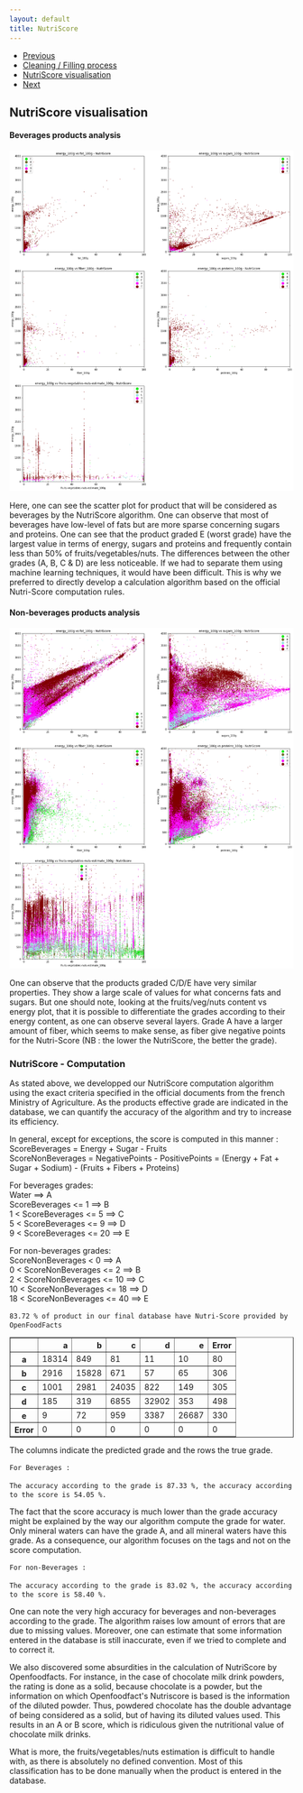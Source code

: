 ```yaml
---
layout: default
title: NutriScore
---
```

<nav aria-label="Page navigation example">
  <ul class="pagination justify-content-end">
    <li class="page-item">
      <a class="page-link" href="./Milestone_2.html">Previous</a>
    </li>
    <li class="page-item"><a class="page-link" href="./Milestone_2.html">Cleaning / Filling process</a></li>
    <li class="page-item"><a class="page-link" href="#">NutriScore visualisation</a></li>
    <li class="page-item disabled">
      <a class="page-link" href="#" tabindex="-1">Next</a>
    </li>
  </ul>
</nav>

## NutriScore visualisation

#### Beverages products analysis

![png](./image/output_65_0.png)


Here, one can see the scatter plot for product that will be considered as beverages by the NutriScore algorithm. One can observe that most of beverages have low-level of fats but are more sparse concerning sugars and proteins. One can see that the product graded E (worst grade) have the largest value in terms of energy, sugars and proteins and frequently contain less than 50% of fruits/vegetables/nuts. The differences between the other grades (A, B, C & D) are less noticeable. If we had to separate them using machine learning techniques, it would have been difficult. This is why we preferred to directly develop a calculation algorithm based on the official Nutri-Score computation rules.

#### Non-beverages products analysis

![png](./image/output_68_0.png)


One can observe that the products graded C/D/E have very similar properties. They show a large scale of values for what concerns fats and sugars. But one should note, looking at the fruits/veg/nuts content vs energy plot, that it is possible to differentiate the grades according to their energy content, as one can observe several layers. Grade A have a larger amount of fiber, which seems to make sense, as fiber give negative points for the Nutri-Score (NB : the lower the NutriScore, the better the grade).

### NutriScore - Computation

As stated above, we developped our NutriScore computation algorithm using the exact criteria specified in the official documents from the french Ministry of Agriculture. As the products effective grade are indicated in the database, we can quantify the accuracy of the algorithm and try to increase its efficiency.

In general, except for exceptions, the score is computed in this manner : <br>
ScoreBeverages =  Energy + Sugar - Fruits<br>
ScoreNonBeverages = NegativePoints - PositivePoints = (Energy + Fat + Sugar + Sodium) - (Fruits + Fibers + Proteins)<br>

For beverages grades:<br>
Water ==>  A<br>
ScoreBeverages <= 1 ==> B<br>
1 < ScoreBeverages <= 5 ==> C<br>
5 < ScoreBeverages <= 9 ==> D<br>
9 < ScoreBeverages <= 20 ==> E<br>

For non-beverages grades:<br>
ScoreNonBeverages < 0 ==> A<br>
0 < ScoreNonBeverages <= 2 ==> B<br>
2 < ScoreNonBeverages <= 10 ==> C<br>
10 < ScoreNonBeverages <= 18 ==> D<br>
18 < ScoreNonBeverages <= 40 ==> E<br>

    83.72 % of product in our final database have Nutri-Score provided by OpenFoodFacts
    
<div>
<style scoped>
    .dataframe tbody tr th:only-of-type {
        vertical-align: middle;
    }

    .dataframe tbody tr th {
        vertical-align: top;
    }

    .dataframe thead th {
        text-align: right;
    }
</style>
<table border="1" class="dataframe">
  <thead>
    <tr style="text-align: right;">
      <th></th>
      <th>a</th>
      <th>b</th>
      <th>c</th>
      <th>d</th>
      <th>e</th>
      <th>Error</th>
    </tr>
  </thead>
  <tbody>
    <tr>
      <th>a</th>
      <td>18314</td>
      <td>849</td>
      <td>81</td>
      <td>11</td>
      <td>10</td>
      <td>80</td>
    </tr>
    <tr>
      <th>b</th>
      <td>2916</td>
      <td>15828</td>
      <td>671</td>
      <td>57</td>
      <td>65</td>
      <td>306</td>
    </tr>
    <tr>
      <th>c</th>
      <td>1001</td>
      <td>2981</td>
      <td>24035</td>
      <td>822</td>
      <td>149</td>
      <td>305</td>
    </tr>
    <tr>
      <th>d</th>
      <td>185</td>
      <td>319</td>
      <td>6855</td>
      <td>32902</td>
      <td>353</td>
      <td>498</td>
    </tr>
    <tr>
      <th>e</th>
      <td>9</td>
      <td>72</td>
      <td>959</td>
      <td>3387</td>
      <td>26687</td>
      <td>330</td>
    </tr>
    <tr>
      <th>Error</th>
      <td>0</td>
      <td>0</td>
      <td>0</td>
      <td>0</td>
      <td>0</td>
      <td>0</td>
    </tr>
  </tbody>
</table>
</div>



The columns indicate the predicted grade and the rows the true grade.




    For Beverages :
    
    The accuracy according to the grade is 87.33 %, the accuracy according to the score is 54.05 %.
    
    
The fact that the score accuracy is much lower than the grade accuracy might be explained by the way our algorithm compute the grade for water. Only mineral waters can have the grade A, and all mineral waters have this grade. As a consequence, our algorithm focuses on the tags and not on the score computation.

    For non-Beverages :
    
    The accuracy according to the grade is 83.02 %, the accuracy according to the score is 58.40 %.
    
    

One can note the very high accuracy for beverages and non-beverages according to the grade. The algorithm raises low amount of errors that are due to missing values. Moreover, one can estimate that some information entered in the database is still inaccurate, even if we tried to complete and to correct it.

We also discovered some absurdities in the calculation of NutriScore by Openfoodfacts. For instance, in the case of chocolate milk drink powders, the rating is done as a solid, because chocolate is a powder, but the information on which Openfoodfact's Nutriscore is based is the information of the diluted powder. Thus, powdered chocolate has the double advantage of being considered as a solid, but of having its diluted values used. This results in an A or B score, which is ridiculous given the nutritional value of chocolate milk drinks.

What is more, the fruits/vegetables/nuts estimation is difficult to handle with, as there is absolutely no defined convention. Most of this classification has to be done manually when the product is entered in the database.
